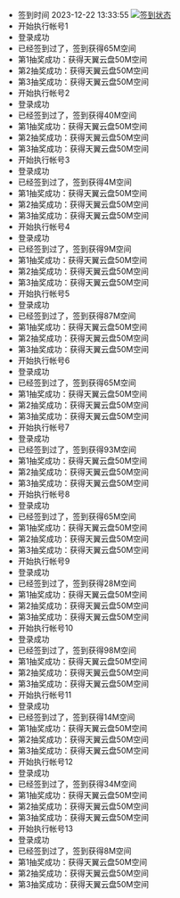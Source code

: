 - 签到时间 2023-12-22 13:33:55 [![签到状态](https://github.com/y377/189pan/actions/workflows/main.yml/badge.svg?branch=main)](https://github.com/y377/189pan/actions/workflows/main.yml)
- 开始执行帐号1
- 登录成功
- 已经签到过了，签到获得65M空间
- 第1抽奖成功：获得天翼云盘50M空间
- 第2抽奖成功：获得天翼云盘50M空间
- 第3抽奖成功：获得天翼云盘50M空间
- 开始执行帐号2
- 登录成功
- 已经签到过了，签到获得40M空间
- 第1抽奖成功：获得天翼云盘50M空间
- 第2抽奖成功：获得天翼云盘50M空间
- 第3抽奖成功：获得天翼云盘50M空间
- 开始执行帐号3
- 登录成功
- 已经签到过了，签到获得4M空间
- 第1抽奖成功：获得天翼云盘50M空间
- 第2抽奖成功：获得天翼云盘50M空间
- 第3抽奖成功：获得天翼云盘50M空间
- 开始执行帐号4
- 登录成功
- 已经签到过了，签到获得9M空间
- 第1抽奖成功：获得天翼云盘50M空间
- 第2抽奖成功：获得天翼云盘50M空间
- 第3抽奖成功：获得天翼云盘50M空间
- 开始执行帐号5
- 登录成功
- 已经签到过了，签到获得87M空间
- 第1抽奖成功：获得天翼云盘50M空间
- 第2抽奖成功：获得天翼云盘50M空间
- 第3抽奖成功：获得天翼云盘50M空间
- 开始执行帐号6
- 登录成功
- 已经签到过了，签到获得65M空间
- 第1抽奖成功：获得天翼云盘50M空间
- 第2抽奖成功：获得天翼云盘50M空间
- 第3抽奖成功：获得天翼云盘50M空间
- 开始执行帐号7
- 登录成功
- 已经签到过了，签到获得93M空间
- 第1抽奖成功：获得天翼云盘50M空间
- 第2抽奖成功：获得天翼云盘50M空间
- 第3抽奖成功：获得天翼云盘50M空间
- 开始执行帐号8
- 登录成功
- 已经签到过了，签到获得65M空间
- 第1抽奖成功：获得天翼云盘50M空间
- 第2抽奖成功：获得天翼云盘50M空间
- 第3抽奖成功：获得天翼云盘50M空间
- 开始执行帐号9
- 登录成功
- 已经签到过了，签到获得28M空间
- 第1抽奖成功：获得天翼云盘50M空间
- 第2抽奖成功：获得天翼云盘50M空间
- 第3抽奖成功：获得天翼云盘50M空间
- 开始执行帐号10
- 登录成功
- 已经签到过了，签到获得98M空间
- 第1抽奖成功：获得天翼云盘50M空间
- 第2抽奖成功：获得天翼云盘50M空间
- 第3抽奖成功：获得天翼云盘50M空间
- 开始执行帐号11
- 登录成功
- 已经签到过了，签到获得14M空间
- 第1抽奖成功：获得天翼云盘50M空间
- 第2抽奖成功：获得天翼云盘50M空间
- 第3抽奖成功：获得天翼云盘50M空间
- 开始执行帐号12
- 登录成功
- 已经签到过了，签到获得34M空间
- 第1抽奖成功：获得天翼云盘50M空间
- 第2抽奖成功：获得天翼云盘50M空间
- 第3抽奖成功：获得天翼云盘50M空间
- 开始执行帐号13
- 登录成功
- 已经签到过了，签到获得8M空间
- 第1抽奖成功：获得天翼云盘50M空间
- 第2抽奖成功：获得天翼云盘50M空间
- 第3抽奖成功：获得天翼云盘50M空间
